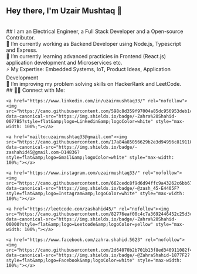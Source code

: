 ## Hey there, I'm Uzair Mushtaq 👋
<br />
## I am an Electrical Engineer, a Full Stack Developer and a Open-source Contributor.
<br />
🔭 I’m currently working as Backend Developer using Node.js, Typescript and Express.
<br />
🌱 I’m currently learning advanced practicies in Frontend (React.js) application development and Microservices etc.
<br />
⚡ My Expertise: Embedded Systems, IoT, Product Ideas, Application Development
<br />
👯 I’m improving my problem solving skills on HackerRank and LeetCode.
<br />
## 🤝🏻  Connect with Me: 
<p align="left" dir="auto">

    <a href="https://www.linkedin.com/in/uzairmushtaq33/" rel="nofollow"><img src="https://camo.githubusercontent.com/598c8d359f97004a85dc956953deb1c4ca3224732d71436bb16c841b0ca178f5/68747470733a2f2f696d672e736869656c64732e696f2f62616467652f2d5a616872612532305368616869642d3030373742353f7374796c653d666c6174266c6f676f3d4c696e6b6564696e266c6f676f436f6c6f723d7768697465" data-canonical-src="https://img.shields.io/badge/-Zahra%20Shahid-0077B5?style=flat&amp;logo=Linkedin&amp;logoColor=white" style="max-width: 100%;"></a>

    <a href="mailto:uzairmushtaq33@gmail.com"><img src="https://camo.githubusercontent.com/17a84a85056629b2e3d94956c8191105796959d718cb9349541748dba51b1674/68747470733a2f2f696d672e736869656c64732e696f2f62616467652f2d7a61736861686964343540676d61696c2e636f6d2d4431343833363f7374796c653d666c6174266c6f676f3d476d61696c266c6f676f436f6c6f723d7768697465" data-canonical-src="https://img.shields.io/badge/-zashahid45@gmail.com-D14836?style=flat&amp;logo=Gmail&amp;logoColor=white" style="max-width: 100%;"></a>

    <a href="https://www.instagram.com/uzairmushtaq33/" rel="nofollow"><img src="https://camo.githubusercontent.com/662cedc8f9d6d94ffc9a43262c6bb67afbd11f1443e059d634eacadcbe3fc2e3/68747470733a2f2f696d672e736869656c64732e696f2f62616467652f2d407a6173685f34352d4534343035463f7374796c653d666c6174266c6f676f3d496e7374616772616d266c6f676f436f6c6f723d7768697465" data-canonical-src="https://img.shields.io/badge/-@zash_45-E4405F?style=flat&amp;logo=Instagram&amp;logoColor=white" style="max-width: 100%;"></a>

    <a href="https://leetcode.com/zashahid45/" rel="nofollow"><img src="https://camo.githubusercontent.com/82776eaf00c4c7a3692446452c25d3c855d76e3777ee7b653c9a79c0774a9356/68747470733a2f2f696d672e736869656c64732e696f2f62616467652f2d5a616872612532305368616869642d30303030303f7374796c653d666c6174266c6f676f3d4c656574636f6465266c6f676f436f6c6f723d79656c6c6f77" data-canonical-src="https://img.shields.io/badge/-Zahra%20Shahid-00000?style=flat&amp;logo=Leetcode&amp;logoColor=yellow" style="max-width: 100%;"></a>

    <a href="https://www.facebook.com/zahra.shahid.5623" rel="nofollow"><img src="https://camo.githubusercontent.com/2d64070b2b701b13f8ed340911082f4a17c299e62603b9e5b461166ef1658016/68747470733a2f2f696d672e736869656c64732e696f2f62616467652f2d405a616872615368616869642d3138373746323f7374796c653d666c6174266c6f676f3d46616365626f6f6b266c6f676f436f6c6f723d7768697465" data-canonical-src="https://img.shields.io/badge/-@ZahraShahid-1877F2?style=flat&amp;logo=Facebook&amp;logoColor=white" style="max-width: 100%;"></a>

</p>


<!--
**MUzair030/MUzair030** is a ✨ _special_ ✨ repository because its `README.md` (this file) appears on your GitHub profile.
    

- 🔭 I’m currently working on ...
- 🌱 I’m currently learning ...
- 👯 I’m looking to collaborate on ...
- 🤔 I’m looking for help with ...
- 💬 Ask me about ...
- 📫 How to reach me: ...
- 😄 Pronouns: ...
- ⚡ Fun fact: ...
-->


